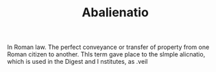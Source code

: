---
title: Abalienatio
letter: A
permalink: "/definitions/abalienatio.html"
body: In Roman law. The perfect conveyance or transfer of property from one Roman
  citizen to another. Thls term gave place to the slmple alicnatio, which is used
  in the Digest and I nstitutes, as .veil
published_at: '2018-07-07'
layout: post
---